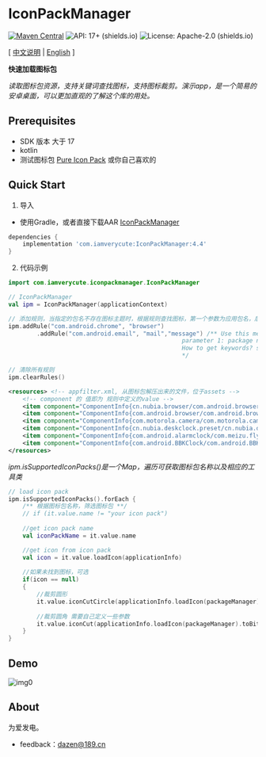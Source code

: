 # IconPackManager
[![Maven Central](https://img.shields.io/maven-central/v/com.iamverycute/IconPackManager.svg?label=Maven%20Central)](https://central.sonatype.com/artifact/com.iamverycute/IconPackManager/) ![API: 17+ (shields.io)](https://img.shields.io/badge/API-17+-green) ![License: Apache-2.0 (shields.io)](https://img.shields.io/badge/license-Apache--2.0-brightgreen)

[ [中文说明](#) | [English](README.md) ]

**快速加载图标包**

*读取图标包资源，支持关键词查找图标，支持图标裁剪。演示app，是一个简易的安卓桌面，可以更加直观的了解这个库的用处。*

## Prerequisites
+ SDK 版本 大于 17
+ kotlin
+ 测试图标包 [Pure Icon Pack](https://www.coolapk.com/apk/me.morirain.dev.iconpack.pure) 或你自己喜欢的

## Quick Start

1. 导入

+ 使用Gradle，或者直接下载AAR [IconPackManager](https://github.com/lalakii/IconPackManager/releases)

```groovy
dependencies {
    implementation 'com.iamverycute:IconPackManager:4.4' 
}
```

2. 代码示例

```kotlin
import com.iamverycute.iconpackmanager.IconPackManager

// IconPackManager
val ipm = IconPackManager(applicationContext)

// 添加规则，当指定的包名不存在图标主题时，根据规则查找图标，第一个参数为应用包名，后面的参数为关键字，可传入多个
ipm.addRule("com.android.chrome", "browser")
        .addRule("com.android.email", "mail","message") /** Use this method to add rules when you need to specify icons for an application, 
                                                 parameter 1: package name, parameter 2: keyword (icon resource name) Fuzzy Matching
                                                 How to get keywords? see icon pack.apk assets/appfilter.xml
                                                 */

// 清除所有规则
ipm.clearRules()
```
```xml
<resources> <!-- appfilter.xml, 从图标包解压出来的文件，位于assets -->
    <!-- component 的 值即为 规则中定义的value -->
    <item component="ComponentInfo{cn.nubia.browser/com.android.browser.BrowserLauncher}" drawable="browser"/>
    <item component="ComponentInfo{com.android.browser/com.android.browser.BrowserActivity}" drawable="browser"/>
    <item component="ComponentInfo{com.motorola.camera/com.motorola.camera.Camera}" drawable="camera_2"/>
    <item component="ComponentInfo{cn.nubia.deskclock.preset/cn.nubia.deskclock.DeskClock}" drawable="clock"/>
    <item component="ComponentInfo{com.android.alarmclock/com.meizu.flyme.alarmclock.DeskClock}" drawable="flyme_clock"/>
    <item component="ComponentInfo{com.android.BBKClock/com.android.BBKClock.Timer}" drawable="clock"/>
</resources>
```
*ipm.isSupportedIconPacks()是一个Map，遍历可获取图标包名称以及相应的工具类*
```kotlin
// load icon pack
ipm.isSupportedIconPacks().forEach {
    /** 根据图标包名称，筛选图标包 **/
    // if (it.value.name != "your icon pack")
    
    //get icon pack name
    val iconPackName = it.value.name

    //get icon from icon pack
    val icon = it.value.loadIcon(applicationInfo)       
    
    //如果未找到图标，可选
    if(icon == null)
    {
        //裁剪圆形
        it.value.iconCutCircle(applicationInfo.loadIcon(packageManager).toBitmap(),side,scaleF)
        
        //裁剪圆角 需要自己定义一些参数
        it.value.iconCut(applicationInfo.loadIcon(packageManager).toBitmap(),side,radius,scaleF)
    }
}
```

## Demo

![img0](https://cdn.jsdelivr.net/gh/lalakii/IconPackManager/video/demo.gif?v=4.3)

## About

为爱发电。

+ feedback：dazen@189.cn

